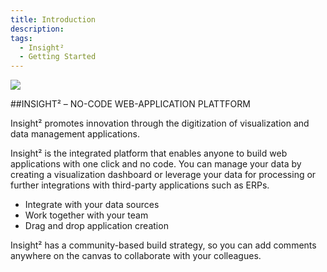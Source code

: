 ```yaml
---
title: Introduction
description: 
tags:
  - Insight²
  - Getting Started
---
```



![](/_images/insight2/Logo_IN².png)


##INSIGHT² – NO-CODE WEB-APPLICATION PLATTFORM

Insight² promotes innovation through the digitization of visualization and data management applications.

Insight² is the integrated platform that enables anyone to build web applications with one click and no code. You can manage your data by creating a visualization dashboard or leverage your data for processing or further integrations with third-party applications such as ERPs.

* Integrate with your data sources
* Work together with your team
* Drag and drop application creation


Insight² has a community-based build strategy, so you can add comments anywhere on the canvas to collaborate with your colleagues.

